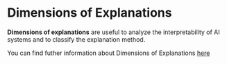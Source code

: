 # Dimensions of Explanations

**Dimensions of explanations** are useful to analyze the interpretability of AI systems and to classify the explanation method. 

You can find futher information about Dimensions of Explanations [here](../../T3.1/XAI_dimensions.md)
